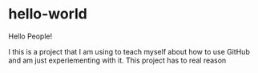 # hello-world
Hello People!

I this is a project that I am using to teach myself about how to use GitHub and am just experiementing with it. This project has to real reason

